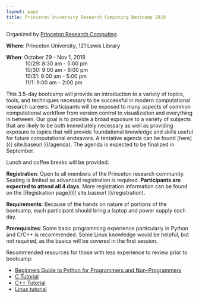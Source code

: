 ```yaml
---
layout: page
title: Princeton University Research Computing Bootcamp 2018
---
```


Organized by [Princeton Research Computing](https://www.princeton.edu/researchcomputing).

**Where**: Princeton University, 121 Lewis Library

**When**: October 29 - Nov 1, 2018  
&nbsp;&nbsp;&nbsp;&nbsp;&nbsp;&nbsp;&nbsp;&nbsp;&nbsp;&nbsp;&nbsp;&nbsp;          10/29: 8:30 am - 5:00 pm  
&nbsp;&nbsp;&nbsp;&nbsp;&nbsp;&nbsp;&nbsp;&nbsp;&nbsp;&nbsp;&nbsp;&nbsp;          10/30: 9:00 am - 6:00 pm  
&nbsp;&nbsp;&nbsp;&nbsp;&nbsp;&nbsp;&nbsp;&nbsp;&nbsp;&nbsp;&nbsp;&nbsp;          10/31: 9:00 am - 5:00 pm  
&nbsp;&nbsp;&nbsp;&nbsp;&nbsp;&nbsp;&nbsp;&nbsp;&nbsp;&nbsp;&nbsp;&nbsp;          11/1: 9:00 am - 2:00 pm  

This 3.5-day bootcamp will provide an introduction to a variety of topics, tools, and techniques necessary to be successful in modern computational research careers.  Participants will be exposed to many aspects of common computational workflow from version control to visualization and everything in between. Our goal is to provide a broad exposure to a variety of subjects that are likely to be both immediately necessary as well as providing exposure to topics that will provide foundational knowledge and skills useful for future computational endeavors. A tentative agenda can be found [here]({{ site.baseurl }}/agenda). The agenda is expected to be finalized in September.

Lunch and coffee breaks will be provided.

**Registration**: Open to all members of the Princeton research community. Seating is limited so advanced registration is required. **Participants are expected to attend all 4 days.** More registration information can be found on the [Registration page]({{ site.baseurl }}/registration).

**Requirements**: Because of the hands on nature of portions of the bootcamp, each participant should bring a laptop and power supply each day.  

**Prerequisites**: Some basic programming experience particularly in Python and C/C++ is recommended. Some Linux knowledge would be helpful, but not required, as the basics will be covered in the first session.

Recommended resources for those with less experience to review prior to bootcamp:

* [Beginners Guide to Python for Programmers and Non-Programmers](https://wiki.python.org/moin/BeginnersGuide)
* [C Tutorial](https://www.cprogramming.com/tutorial/c-tutorial.html)
* [C++ Tutorial](https://www.cprogramming.com/tutorial/c++-tutorial.html)
* [Linux tutorial](https://ryanstutorials.net/linuxtutorial)
